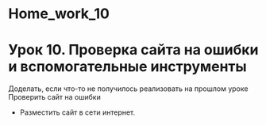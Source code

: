 # Home_work_10

# Урок 10. Проверка сайта на ошибки и вспомогательные инструменты


Доделать, если что-то не получилось реализовать на прошлом уроке
Проверить сайт на ошибки
* Разместить сайт в сети интернет.
